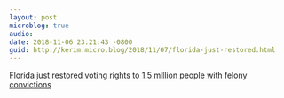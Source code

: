 ```yaml
---
layout: post
microblog: true
audio: 
date: 2018-11-06 23:21:43 -0800
guid: http://kerim.micro.blog/2018/11/07/florida-just-restored.html
---
```

[Florida just restored voting rights to 1.5 million people with felony convictions](https://www.businessinsider.com/felony-disenfranchisement-states-florida-amendment-4-voting-rights-2018-11)
